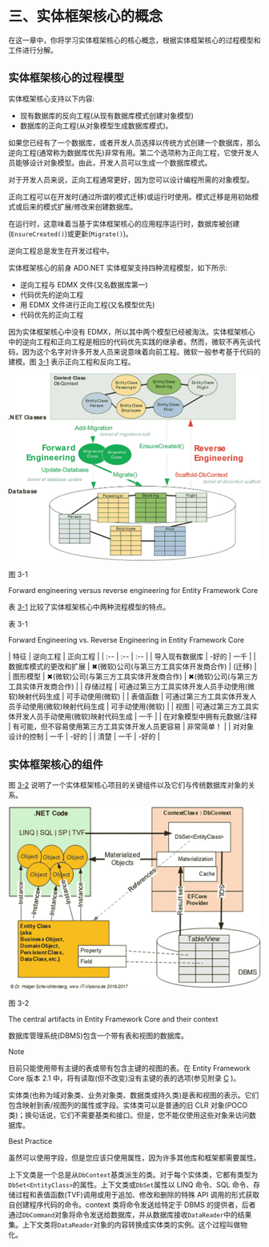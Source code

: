 # 三、实体框架核心的概念

在这一章中，你将学习实体框架核心的核心概念，根据实体框架核心的过程模型和工件进行分解。

## 实体框架核心的过程模型

实体框架核心支持以下内容:

*   现有数据库的反向工程(从现有数据库模式创建对象模型)
*   数据库的正向工程(从对象模型生成数据库模式)。

如果您已经有了一个数据库，或者开发人员选择以传统方式创建一个数据库，那么逆向工程(通常称为数据库优先)非常有用。第二个选项称为正向工程，它使开发人员能够设计对象模型。由此，开发人员可以生成一个数据库模式。

对于开发人员来说，正向工程通常更好，因为您可以设计编程所需的对象模型。

正向工程可以在开发时(通过所谓的模式迁移)或运行时使用。模式迁移是用初始模式或后来的模式扩展/修改来创建数据库。

在运行时，这意味着当基于实体框架核心的应用程序运行时，数据库被创建(`EnsureCreated()`)或更新(`Migrate()`)。

逆向工程总是发生在开发过程中。

实体框架核心的前身 ADO.NET 实体框架支持四种流程模型，如下所示:

*   逆向工程与 EDMX 文件(又名数据库第一)
*   代码优先的逆向工程
*   用 EDMX 文件进行正向工程(又名模型优先)
*   代码优先的正向工程

因为实体框架核心中没有 EDMX，所以其中两个模型已经被淘汰。实体框架核心中的逆向工程和正向工程是相应的代码优先实践的继承者。然而，微软不再先谈代码，因为这个名字对许多开发人员来说意味着向前工程。微软一般参考基于代码的建模。图 [3-1](#Fig1) 表示正向工程和反向工程。

![A461790_1_En_3_Fig1_HTML.jpg](img/A461790_1_En_3_Fig1_HTML.jpg)

图 3-1

Forward engineering versus reverse engineering for Entity Framework Core

表 [3-1](#Tab1) 比较了实体框架核心中两种流程模型的特点。

表 3-1

Forward Engineering vs. Reverse Engineering in Entity Framework Core

<colgroup><col align="left"> <col align="left"> <col align="left"></colgroup> 
| 特征 | 逆向工程 | 正向工程 |
| :-- | :-- | :-- |
| 导入现有数据库 | -好的 | 一千 |
| 数据库模式的更改和扩展 | ✖(微软)公司(与第三方工具实体开发商合作) | (迁移) |
| 图形模型 | ✖(微软)公司(与第三方工具实体开发商合作) | ✖(微软)公司(与第三方工具实体开发商合作) |
| 存储过程 | 可通过第三方工具实体开发人员手动使用(微软)映射代码生成 | 可手动使用(微软) |
| 表值函数 | 可通过第三方工具实体开发人员手动使用(微软)映射代码生成 | 可手动使用(微软) |
| 视图 | 可通过第三方工具实体开发人员手动使用(微软)映射代码生成 | 一千 |
| 在对象模型中拥有元数据/注释 | 有可能，但不容易使用第三方工具实体开发人员更容易 | 非常简单！ |
| 对对象设计的控制 | 一千 | -好的 |
| 清楚 | 一千 | -好的 |

## 实体框架核心的组件

图 [3-2](#Fig2) 说明了一个实体框架核心项目的关键组件以及它们与传统数据库对象的关系。

![A461790_1_En_3_Fig2_HTML.jpg](img/A461790_1_En_3_Fig2_HTML.jpg)

图 3-2

The central artifacts in Entity Framework Core and their context

数据库管理系统(DBMS)包含一个带有表和视图的数据库。

Note

目前只能使用带有主键的表或带有包含主键的视图的表。在 Entity Framework Core 版本 2.1 中，将有读取(但不改变)没有主键的表的选项(参见附录 [C](23.html) )。

实体类(也称为域对象类、业务对象类、数据类或持久类)是表和视图的表示。它们包含映射到表/视图列的属性或字段。实体类可以是普通的旧 CLR 对象(POCO 类)；换句话说，它们不需要基类和接口。但是，您不能仅使用这些对象来访问数据库。

Best Practice

虽然可以使用字段，但是您应该只使用属性，因为许多其他库和框架都需要属性。

上下文类是一个总是从`DbContext`基类派生的类。对于每个实体类，它都有类型为`DbSet<EntityClass>`的属性。上下文类或`DbSet`属性以 LINQ 命令、SQL 命令、存储过程和表值函数(TVF)调用或用于追加、修改和删除的特殊 API 调用的形式获取自创建程序代码的命令。context 类将命令发送给特定于 DBMS 的提供者，后者通过`DbCommand`对象将命令发送给数据库，并从数据库接收`DataReader`中的结果集。上下文类将`DataReader`对象的内容转换成实体类的实例。这个过程叫做物化。